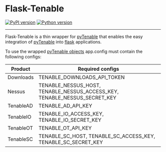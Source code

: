 Flask-Tenable
=============

[![PyPI version](https://badge.fury.io/py/Flask_Tenable.svg)](https://pypi.org/project/Flask-Tenable)
[![Python version](https://img.shields.io/badge/Python-3.7_%7C_3.8_%7C_3.9_%7C_3.10_%7C_3.11-blue)]()

---

Flask-Tenable is a thin wrapper for [pyTenable](https://pypi.org/project/pyTenable/)
that enables the easy integration of [pyTenable](https://pypi.org/project/pyTenable/)
into [flask](https://pypi.org/project/flask/) applications.

To use the wrapped [pyTenable objects](https://pytenable.readthedocs.io/en/stable/)
app.config must contain the following configs:

| Product   | Required configs                                                          |
|-----------|---------------------------------------------------------------------------|
| Downloads | TENABLE_DOWNLOADS_API_TOKEN                                               |
| Nessus    | TENABLE_NESSUS_HOST, TENABLE_NESSUS_ACCESS_KEY, TENABLE_NESSUS_SECRET_KEY |
| TenableAD | TENABLE_AD_API_KEY                                                        |
| TenableIO | TENABLE_IO_ACCESS_KEY, TENABLE_IO_SECRET_KEY                              |
| TenableOT | TENABLE_OT_API_KEY                                                        |
| TenableSC | TENABLE_SC_HOST, TENABLE_SC_ACCESS_KEY, TENABLE_SC_SECRET_KEY             |
